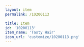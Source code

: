 ```yaml
---
layout: item
permalink: /10200113

title: Item
id: '10200113'
item_name: 'Tasty Hair'
icon_url: 'customize/10200113.png'
---
```

